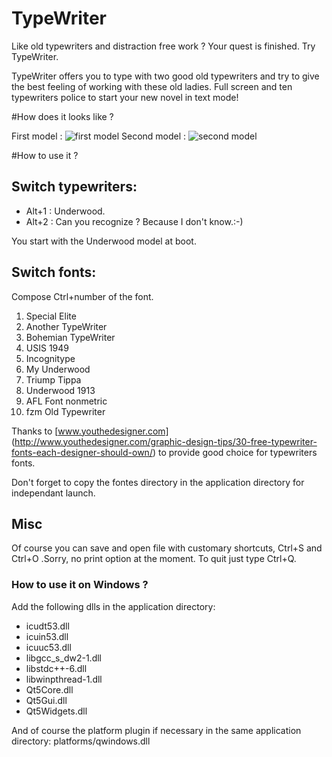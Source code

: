 # TypeWriter
Like old typewriters and distraction free work ? Your quest is finished. Try TypeWriter.

TypeWriter offers you to type with two good old typewriters and try to give the best feeling of working with these old ladies. Full screen and ten typewriters police to start your new novel in text mode!


#How does it looks like ?


First model : ![first model](http://i.imgur.com/o2RA3kL.jpg)
Second model : ![second model](http://i.imgur.com/UCQKPpd.png)

#How to use it ?

## Switch typewriters:
+ Alt+1 : Underwood.
+ Alt+2 : Can you recognize ? Because I don't know.:-)

You start with the Underwood model at boot.


## Switch fonts:
Compose Ctrl+number of the font.

1. Special Elite
2. Another TypeWriter
3. Bohemian TypeWriter
4. USIS 1949
5. Incognitype
6. My Underwood
7. Triump Tippa
8. Underwood 1913
9. AFL Font nonmetric
0. fzm Old Typewriter


Thanks to [www.youthedesigner.com] (http://www.youthedesigner.com/graphic-design-tips/30-free-typewriter-fonts-each-designer-should-own/) to provide good choice for typewriters fonts.

Don't forget to copy the fontes directory in the application directory for independant launch.

## Misc
Of course you can save and open file with customary shortcuts, Ctrl+S and Ctrl+O
.Sorry, no print option at the moment.
To quit just type Ctrl+Q.

### How to use it on Windows ?
Add the following dlls in the application directory:

+ icudt53.dll
+ icuin53.dll
+ icuuc53.dll
+ libgcc_s_dw2-1.dll
+ libstdc++-6.dll
+ libwinpthread-1.dll
+ Qt5Core.dll
+ Qt5Gui.dll
+ Qt5Widgets.dll

And of course the platform plugin if necessary in the same application directory:
platforms/qwindows.dll
